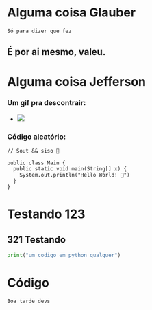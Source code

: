 # Alguma coisa Glauber

```
Só para dizer que fez
```

## É por ai mesmo, valeu.

# Alguma coisa Jefferson

### Um gif pra descontrair:

- ![](https://media.giphy.com/media/scZPhLqaVOM1qG4lT9/giphy.gif)

### Código aleatório:

```
// Sout && siso 🙏

public class Main {
  public static void main(String[] x) {
    System.out.println("Hello World! 🖖")
  }
}
```

# Testando 123
## 321 Testando

```python
print("um codigo em python qualquer")

```

# Código 

```
Boa tarde devs
```

